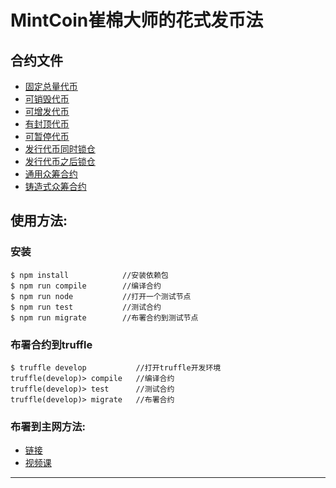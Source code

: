 # MintCoin崔棉大师的花式发币法

## 合约文件
- [固定总量代币](https://github.com/Fankouzu/MintCoin/blob/master/README/ERC20FixedSupply.md)
- [可销毁代币](https://github.com/Fankouzu/MintCoin/blob/master/README/ERC20WithBurnable.md)
- [可增发代币](https://github.com/Fankouzu/MintCoin/blob/master/README/ERC20WithMintable.md)
- [有封顶代币](https://github.com/Fankouzu/MintCoin/blob/master/README/ERC20WithCapped.md)
- [可暂停代币](https://github.com/Fankouzu/MintCoin/blob/master/README/ERC20WithPausable.md)
- [发行代币同时锁仓](https://github.com/Fankouzu/MintCoin/blob/master/README/IssueTokenWithTimelock.md)
- [发行代币之后锁仓](https://github.com/Fankouzu/MintCoin/blob/master/README/IssueTokenBeforeTimelock.md)
- [通用众筹合约](https://github.com/Fankouzu/MintCoin/blob/master/README/ERC20AllowanceCrowdsale.md)
- [铸造式众筹合约](https://github.com/Fankouzu/MintCoin/blob/master/README/ERC20MintedCrowdsale.md)

## 使用方法:
### 安装
```shell
$ npm install            //安装依赖包
$ npm run compile        //编译合约
$ npm run node           //打开一个测试节点
$ npm run test           //测试合约
$ npm run migrate        //布署合约到测试节点
```
### 布署合约到truffle
```
$ truffle develop           //打开truffle开发环境
truffle(develop)> compile   //编译合约
truffle(develop)> test      //测试合约
truffle(develop)> migrate   //布署合约
```
### 布署到主网方法: 
- [链接](https://github.com/Fankouzu/smart-contract/tree/master/Solidity%20Lesson%2003) 
- [视频课](https://www.bilibili.com/video/BV1vJ41117ck/)
---


